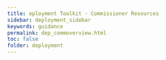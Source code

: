 ```yaml
---
title: eployment Toolkit - Commissioner Resources
sidebar: deployment_sidebar
keywords: guidance
permalink: dep_commoverview.html
toc: false
folder: deployment
---
```

